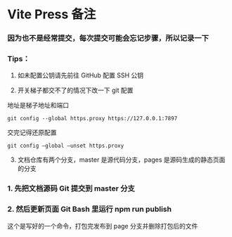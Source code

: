 # Vite Press 备注

### 因为也不是经常提交，每次提交可能会忘记步骤，所以记录一下

### Tips：

1. 如未配置公钥请先前往 GitHub 配置 SSH 公钥

2. 开关梯子都交不了的情况下改一下 git 配置

地址是梯子地址和端口
```git
git config --global https.proxy https://127.0.0.1:7897
```

交完记得还原配置
```git
git config –global –unset https.proxy
```

3. 文档仓库有两个分支，master 是源代码分支，pages 是源码生成的静态页面的分支

### 1. 先把文档源码 Git 提交到 master 分支

### 2. 然后更新页面 Git Bash 里运行 npm run publish

这个是写好的一个命令，打包完发布到 page 分支并删除打包后的文件
